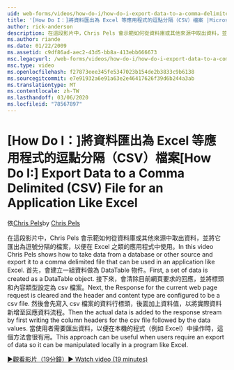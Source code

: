 ```yaml
---
uid: web-forms/videos/how-do-i/how-do-i-export-data-to-a-comma-delimited-csv-file-for-an-application-like-excel
title: '[How Do I：]將資料匯出為 Excel 等應用程式的逗點分隔（CSV）檔案 |Microsoft Docs'
author: rick-anderson
description: 在這段影片中，Chris Pels 會示範如何從資料庫或其他來源中取出資料，並將它匯出為逗號分隔的檔案，以用於應用程式 l i 。
ms.author: riande
ms.date: 01/22/2009
ms.assetid: c9df86ad-aec2-43d5-bb8a-413ebb666673
msc.legacyurl: /web-forms/videos/how-do-i/how-do-i-export-data-to-a-comma-delimited-csv-file-for-an-application-like-excel
msc.type: video
ms.openlocfilehash: f27873eee345fe5347023b154de2b3833c9b6138
ms.sourcegitcommit: e7e91932a6e91a63e2e46417626f39d6b244a3ab
ms.translationtype: MT
ms.contentlocale: zh-TW
ms.lasthandoff: 03/06/2020
ms.locfileid: "78567897"
---
```

# <a name="how-do-i-export-data-to-a-comma-delimited-csv-file-for-an-application-like-excel"></a><span data-ttu-id="cd5ac-103">[How Do I：]將資料匯出為 Excel 等應用程式的逗點分隔（CSV）檔案</span><span class="sxs-lookup"><span data-stu-id="cd5ac-103">[How Do I:] Export Data to a Comma Delimited (CSV) File for an Application Like Excel</span></span>

<span data-ttu-id="cd5ac-104">依[Chris Pels](https://twitter.com/chrispels)</span><span class="sxs-lookup"><span data-stu-id="cd5ac-104">by [Chris Pels](https://twitter.com/chrispels)</span></span>

<span data-ttu-id="cd5ac-105">在這段影片中，Chris Pels 會示範如何從資料庫或其他來源中取出資料，並將它匯出為逗號分隔的檔案，以便在 Excel 之類的應用程式中使用。</span><span class="sxs-lookup"><span data-stu-id="cd5ac-105">In this video Chris Pels shows how to take data from a database or other source and export it to a comma delimited file that can be used in an application like Excel.</span></span> <span data-ttu-id="cd5ac-106">首先，會建立一組資料做為 DataTable 物件。</span><span class="sxs-lookup"><span data-stu-id="cd5ac-106">First, a set of data is created as a DataTable object.</span></span> <span data-ttu-id="cd5ac-107">接下來，會清除目前網頁要求的回應，並將標頭和內容類型設定為 csv 檔案。</span><span class="sxs-lookup"><span data-stu-id="cd5ac-107">Next, the Response for the current web page request is cleared and the header and content type are configured to be a csv file.</span></span> <span data-ttu-id="cd5ac-108">然後會先寫入 csv 檔案的資料行標頭，後面加上資料值，以將實際資料新增至回應資料流程。</span><span class="sxs-lookup"><span data-stu-id="cd5ac-108">Then the actual data is added to the response stream by first writing the column headers for the csv file followed by the data values.</span></span> <span data-ttu-id="cd5ac-109">當使用者需要匯出資料，以便在本機的程式（例如 Excel）中操作時，這個方法會很有用。</span><span class="sxs-lookup"><span data-stu-id="cd5ac-109">This approach can be useful when users require an export of data so it can be manipulated locally in a program like Excel.</span></span>

[<span data-ttu-id="cd5ac-110">&#9654;觀看影片（19分鐘）</span><span class="sxs-lookup"><span data-stu-id="cd5ac-110">&#9654; Watch video (19 minutes)</span></span>](https://channel9.msdn.com/Blogs/ASP-NET-Site-Videos/how-do-i-export-data-to-a-comma-delimited-csv-file-for-an-application-like-excel)
